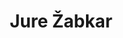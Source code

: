 ---
SICRIS: 15295
draft: false
fixName: jure_žabkar
lab: Laboratorij za umetno inteligenco
labPos: Član laboratorija
location: R3.54 - Laboratorij LUI
mailInfo: jure.zabkar@fri.uni-lj.si
officeHours: null
profName: doc. dr. Jure Žabkar
profTitle: Asistent
telephoneInfo: null
title: Jure Žabkar
---